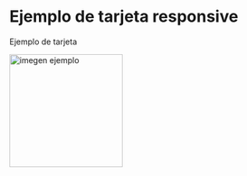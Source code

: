 # Ejemplo de tarjeta responsive 
<p>Ejemplo de tarjeta <p>
<img src="https://user-images.githubusercontent.com/54905076/214949577-a0c540a6-c686-41ed-bbf8-7820473377ea.png" alt="imegen ejemplo" width="200">  
  
 
